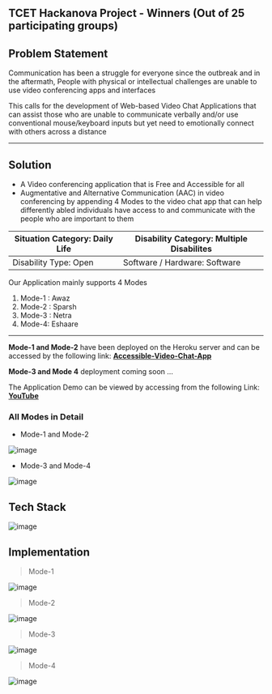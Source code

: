 ## TCET Hackanova Project - Winners (Out of 25 participating groups)

## Problem Statement

Communication has been a struggle for everyone since the outbreak and in the aftermath, People with physical or intellectual challenges are unable to use video conferencing apps and interfaces

This calls for the development of Web-based Video Chat Applications that can assist those who are unable to communicate verbally and/or use conventional mouse/keyboard inputs but yet need to emotionally connect with others across a distance

---

## Solution

- A Video conferencing application that is Free and Accessible for all
- Augmentative and Alternative Communication (AAC) in video conferencing by appending 4 Modes to the video chat app that can help differently abled individuals have access to and communicate with the people who are important to them

| Situation Category: Daily Life | Disability Category: Multiple Disabilites |
| ------------------------------ | ----------------------------------------- |
| Disability Type: Open          | Software / Hardware: Software             | 

Our Application mainly supports 4 Modes
1. Mode-1 : Awaz
2. Mode-2 : Sparsh
3. Mode-3 : Netra
4. Mode-4: Eshaare

---

**Mode-1 and Mode-2** have been deployed on the Heroku server and can be accessed by the following link: **[Accessible-Video-Chat-App](https://aatma-nirbhar.herokuapp.com, "Accessible Video Chat App")**

**Mode-3 and Mode 4** deployment coming soon ...

The Application Demo can be viewed by accessing from the following Link: **[YouTube](https://youtu.be/1Q552Upe0Jo, "YouTube Link for Accessible Video Chat App")**

### All Modes in Detail

- Mode-1 and Mode-2

![image](https://user-images.githubusercontent.com/67231450/162562073-35c839ec-2ac0-4c1f-b20e-2c0d42748636.png)

- Mode-3 and Mode-4

![image](https://user-images.githubusercontent.com/67231450/162562078-ff9c4c3b-8191-438f-84cc-c903301b6562.png)

## Tech Stack 

![image](https://user-images.githubusercontent.com/67231450/162562088-95b592fc-d170-49f5-8744-6be39fdc82a9.png)

## Implementation

> Mode-1

![image](https://user-images.githubusercontent.com/67231450/163845849-7b566ea0-9845-4bc1-bb87-a367ad36edd0.png)

> Mode-2

![image](https://user-images.githubusercontent.com/67231450/163845885-69390879-d33f-4c27-8ccf-7caf06381c65.png)

> Mode-3

![image](https://user-images.githubusercontent.com/67231450/163845923-1a94a071-56bc-4935-8f95-945221b9984e.png)

> Mode-4

![image](https://user-images.githubusercontent.com/67231450/163845961-081273f5-0a1b-443d-a566-f34337b8d43f.png)
